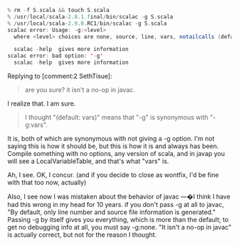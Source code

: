 ```scala
% rm -f S.scala && touch S.scala
% /usr/local/scala-2.8.1.final/bin/scalac -g S.scala
% /usr/local/scala-2.9.0.RC1/bin/scalac -g S.scala
scalac error: Usage: -g:<level>
  where <level> choices are none, source, line, vars, notailcalls (default: vars)

  scalac -help  gives more information
scalac error: bad option: '-g'
  scalac -help  gives more information
```
Replying to [comment:2 SethTisue]:
> are you sure? it isn't a no-op in javac.

I realize that.  I am sure.

> I thought "(default: vars)" means that "-g" is synonymous with "-g:vars".

It is, both of which are synonymous with not giving a -g option.  I'm not saying this is how it should be, but this is how it is and always has been.  Compile something with no options, any version of scala, and in javap you will see a LocalVariableTable, and that's what "vars" is.

Ah, I see. OK, I concur. (and if you decide to close as wontfix, I'd be fine with that too now, actually)

Also, I see now I was mistaken about the behavior of javac —�I think I have had this wrong in my head for 10 years. if you don't pass -g at all to javac, "By default, only line number and source file information is generated." Passing -g by itself gives you everything, which is more than the default; to get no debugging info at all, you must say -g:none. "It isn't a no-op in javac" is actually correct, but not for the reason I thought.
